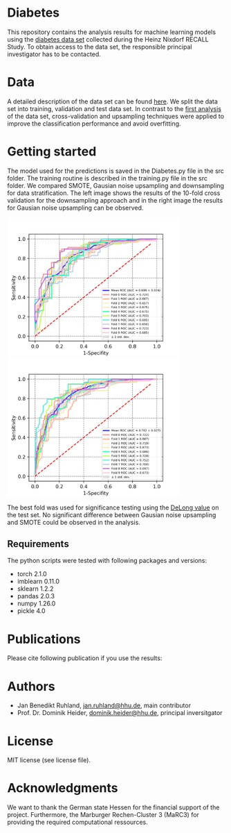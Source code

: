 # Diabetes
This repository contains the analysis results for machine learning models using the [diabetes data set](https://www.sciencedirect.com/science/article/pii/S0002870302000698) collected during the Heinz Nixdorf RECALL Study. To obtain access to the data set, the responsible principal investigator has to be contacted. 


# Data 
A detailed description of the data set can be found [here](https://www.sciencedirect.com/science/article/pii/S0933365719301083?via%3Dihub#bib0125). We split the data set into training, validation and test data set. In contrast to the [first analysis](https://www.sciencedirect.com/science/article/pii/S0933365719301083?via%3Dihub#bib0125) of the data set, cross-validation and upsampling techniques were applied to improve the classification performance and avoid overfitting. 

# Getting started
The model used for the predictions is saved in the Diabetes.py file in the src folder. The training routine is described in the training.py file in the src folder. We compared SMOTE, Gausian noise upsampling and downsampling for data stratification. The left image shows the results of the 10-fold cross validation for the downsampling approach and in the right image the results for Gausian noise upsampling can be observed.


<p float="left">
  <img src="images/ROC_woAugmentation.png" alt="ROC_woAugmentation" width="400"/>
  <img src="images/ROC_wGaussUpsampling.png" alt="ROC_wGaussUpsampling" width="400"/>
</p>

The best fold was used for significance testing using the [DeLong value](https://pubmed.ncbi.nlm.nih.gov/3203132/) on the test set. No significant difference between Gausian noise upsampling and SMOTE could be observed in the analysis.

## Requirements
The python scripts were tested with following packages and versions: 

   * torch 2.1.0
   * imblearn 0.11.0
   * sklearn 1.2.2
   * pandas 2.0.3
   * numpy 1.26.0
   * pickle 4.0


# Publications
Please cite following publication if you use the results:


# Authors
   * Jan Benedikt Ruhland, jan.ruhland@hhu.de, main contributor
   * Prof. Dr. Dominik Heider, dominik.heider@hhu.de, principal inversitgator


# License
MIT license (see license file). 


# Acknowledgments
We want to thank the German state Hessen for the financial support of the project. Furthermore, the  Marburger Rechen-Cluster 3 (MaRC3) for providing the required computational ressources. 
